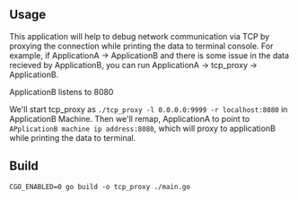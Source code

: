 ## Usage

This application will help to debug network communication via TCP by proxying the connection while printing the data to terminal console. For example, if ApplicationA -> ApplicationB and there is some issue in the data recieved by ApplicationB, you can run ApplicationA -> tcp_proxy -> ApplicationB.

ApplicationB listens to 8080

We'll start tcp_proxy as `./tcp_proxy -l 0.0.0.0:9999 -r localhost:8080` in ApplicationB Machine. Then we'll remap, ApplicationA to point to `APplicationB machine ip address:8080`, which will proxy to applicationB while printing the data to terminal.

## Build

`CGO_ENABLED=0 go build -o tcp_proxy ./main.go`

